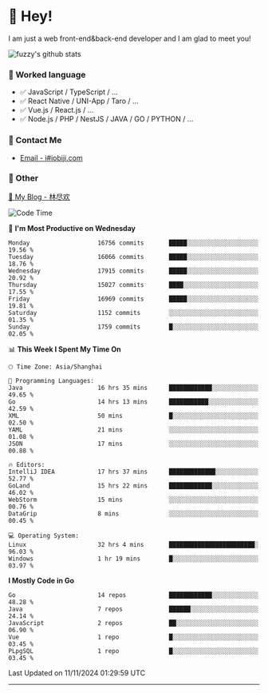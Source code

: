 # 👋 Hey!

I am just a web front-end&back-end developer and I am glad to meet you!

![fuzzy's github stats](https://github-readme-stats.vercel.app/api?username=JaydenForYou&&show_icons=true&&title_color=1abc9c&&icon_color=1abc9c)


### 📝 Worked language

- ✅ JavaScript / TypeScript / ...
- ✅ React Native / UNI-App / Taro / ...
- ✅ Vue.js / React.js / ...
- ✅ Node.js / PHP / NestJS / JAVA / GO / PYTHON / ...

### 📮 Contact Me

- [Email - i#iobiji.com](mailto:i@iobiji.com)


### 🤪 Other

[📌 My Blog - 林尽欢](https://iobiji.com)

<!--START_SECTION:waka-->
![Code Time](http://img.shields.io/badge/Code%20Time-1%2C225%20hrs%2034%20mins-blue)

📅 **I'm Most Productive on Wednesday** 

```text
Monday                   16756 commits       █████░░░░░░░░░░░░░░░░░░░░   19.56 % 
Tuesday                  16066 commits       █████░░░░░░░░░░░░░░░░░░░░   18.76 % 
Wednesday                17915 commits       █████░░░░░░░░░░░░░░░░░░░░   20.92 % 
Thursday                 15027 commits       ████░░░░░░░░░░░░░░░░░░░░░   17.55 % 
Friday                   16969 commits       █████░░░░░░░░░░░░░░░░░░░░   19.81 % 
Saturday                 1152 commits        ░░░░░░░░░░░░░░░░░░░░░░░░░   01.35 % 
Sunday                   1759 commits        █░░░░░░░░░░░░░░░░░░░░░░░░   02.05 % 
```


📊 **This Week I Spent My Time On** 

```text
🕑︎ Time Zone: Asia/Shanghai

💬 Programming Languages: 
Java                     16 hrs 35 mins      ████████████░░░░░░░░░░░░░   49.65 % 
Go                       14 hrs 13 mins      ███████████░░░░░░░░░░░░░░   42.59 % 
XML                      50 mins             █░░░░░░░░░░░░░░░░░░░░░░░░   02.50 % 
YAML                     21 mins             ░░░░░░░░░░░░░░░░░░░░░░░░░   01.08 % 
JSON                     17 mins             ░░░░░░░░░░░░░░░░░░░░░░░░░   00.88 % 

🔥 Editors: 
IntelliJ IDEA            17 hrs 37 mins      █████████████░░░░░░░░░░░░   52.77 % 
GoLand                   15 hrs 22 mins      ████████████░░░░░░░░░░░░░   46.02 % 
WebStorm                 15 mins             ░░░░░░░░░░░░░░░░░░░░░░░░░   00.76 % 
DataGrip                 8 mins              ░░░░░░░░░░░░░░░░░░░░░░░░░   00.45 % 

💻 Operating System: 
Linux                    32 hrs 4 mins       ████████████████████████░   96.03 % 
Windows                  1 hr 19 mins        █░░░░░░░░░░░░░░░░░░░░░░░░   03.97 % 
```

**I Mostly Code in Go** 

```text
Go                       14 repos            ████████████░░░░░░░░░░░░░   48.28 % 
Java                     7 repos             ██████░░░░░░░░░░░░░░░░░░░   24.14 % 
JavaScript               2 repos             ██░░░░░░░░░░░░░░░░░░░░░░░   06.90 % 
Vue                      1 repo              █░░░░░░░░░░░░░░░░░░░░░░░░   03.45 % 
PLpgSQL                  1 repo              █░░░░░░░░░░░░░░░░░░░░░░░░   03.45 % 
```




 Last Updated on 11/11/2024 01:29:59 UTC
<!--END_SECTION:waka-->
---
